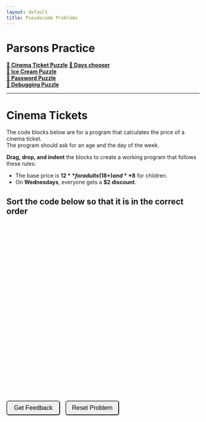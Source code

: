 ```yaml
---
layout: default
title: Pseudocode Problems
---
```


# Parsons Practice

**[🍦 Cinema Ticket Puzzle](./index.html)** 
**[📅 Days chooser](./CASEdays)**  
**[🍦 Ice Cream Puzzle](./icecream.html)**  
**[🔐 Password Puzzle](./password)**  
**[🐞 Debugging Puzzle](./debug)**  

---
# Cinema Tickets

The code blocks below are for a program that calculates the price of a cinema ticket.  
The program should ask for an age and the day of the week.

**Drag, drop, and indent** the blocks to create a working program that follows these rules:

- The base price is **$12** for adults (18+) and **$8** for children.  
- On **Wednesdays**, everyone gets a **$2 discount**.

<style>
  /* Reduce extra space after paragraphs and lists */
  p, ul {
    margin-bottom: 0.5em;
  }

  /* Make code boxes wider and reduce top gap */
  .sortable-code {
    width: 95%;
    min-height: 220px;
    margin-top: 0.4em;
    margin-bottom: 10px;
  }

  /* Make buttons larger and neater */
  input[type="button"] {
    min-width: 140px;
    padding: 8px 12px;
    font-size: 1rem;
    margin-right: 10px;
    border-radius: 6px;
    cursor: pointer;
  }
</style>

## Sort the code below so that it is in the correct order
<div id="Cinema-sortableTrash" class="sortable-code"></div> 
<div id="Cinema-sortable" class="sortable-code"></div> 
<div style="clear:both;"></div> 
<p> 
    <input id="Cinema-feedbackLink" value="Get Feedback" type="button" /> 
    <input id="Cinema-newInstanceLink" value="Reset Problem" type="button" /> 
</p> 

<script type="text/javascript"> 
(function(){
  var initial = "age = int(input(&quot;Please enter your age: &quot;))\n" +
    "day = input(&quot;What day is it? &quot;)\n" +
    "if age &gt;= 18 and day == &quot;Wednesday&quot;:\n" +
    "    price = 10\n" +
    "elif age &lt; 18 and day == &quot;Wednesday&quot;:\n" +
    "    price = 6\n" +
    "elif age &gt;= 18:\n" +
    "    price = 12\n" +
    "else:\n" +
    "    price = 8\n" +
    "print(f&quot;Your ticket price is ${price}&quot;)";
  var parsonsPuzzle = new ParsonsWidget({
    "sortableId": "Cinema-sortable",
    "max_wrong_lines": 10,
    "grader": ParsonsWidget._graders.LineBasedGrader,
    "exec_limit": 2500,
    "can_indent": true,
    "x_indent": 50,
    "lang": "en",
    "show_feedback": true
  });
  parsonsPuzzle.init(initial);
  parsonsPuzzle.shuffleLines();
  $("#Cinema-newInstanceLink").click(function(event){ 
      event.preventDefault(); 
      parsonsPuzzle.shuffleLines(); 
  }); 
  $("#Cinema-feedbackLink").click(function(event){ 
      event.preventDefault(); 
      parsonsPuzzle.getFeedback(); 
  }); 
})(); 
</script>



